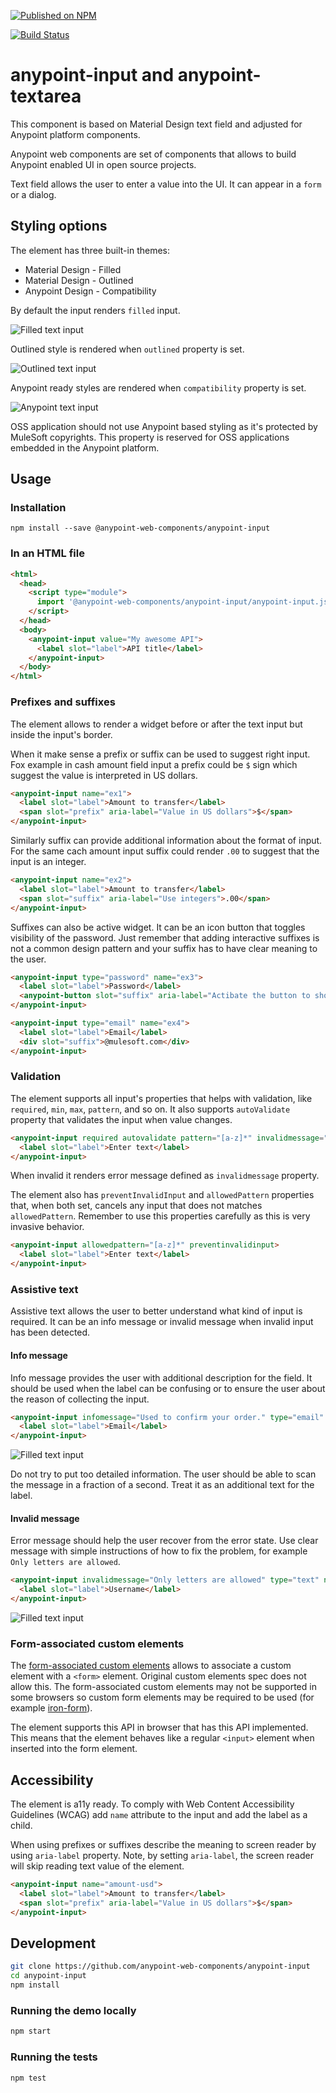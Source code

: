 [![Published on NPM](https://img.shields.io/npm/v/@anypoint-web-components/anypoint-input.svg)](https://www.npmjs.com/package/@anypoint-web-components/anypoint-input)

[![Build Status](https://travis-ci.org/anypoint-web-components/anypoint-input.svg?branch=stage)](https://travis-ci.org/anypoint-web-components/anypoint-input)

# anypoint-input and anypoint-textarea


This component is based on Material Design text field and adjusted for Anypoint platform components.

Anypoint web components are set of components that allows to build Anypoint enabled UI in open source projects.

Text field allows the user to enter a value into the UI. It can appear in a `form` or a dialog.

## Styling options

The element has three built-in themes:
-   Material Design - Filled
-   Material Design - Outlined
-   Anypoint Design - Compatibility

By default the input renders `filled` input.

![Filled text input](demo/text-input-filled.png)

Outlined style is rendered when `outlined` property is set.

![Outlined text input](demo/text-input-outlined.png)

Anypoint ready styles are rendered when `compatibility` property is set.

![Anypoint text input](demo/text-input-compatibility.png)

OSS application should not use Anypoint based styling as it's protected by MuleSoft copyrights. This property is reserved for OSS applications embedded in the Anypoint platform.

## Usage

### Installation

```
npm install --save @anypoint-web-components/anypoint-input
```

### In an HTML file

```html
<html>
  <head>
    <script type="module">
      import '@anypoint-web-components/anypoint-input/anypoint-input.js';
    </script>
  </head>
  <body>
    <anypoint-input value="My awesome API">
      <label slot="label">API title</label>
    </anypoint-input>
  </body>
</html>
```

### Prefixes and suffixes

The element allows to render a widget before or after the text input but inside the input's border.

When it make sense a prefix or suffix can be used to suggest right input. Fox example in cash amount field input a prefix could be `$` sign which suggest the value is interpreted in US dollars.

```html
<anypoint-input name="ex1">
  <label slot="label">Amount to transfer</label>
  <span slot="prefix" aria-label="Value in US dollars">$</span>
</anypoint-input>
```

Similarly suffix can provide additional information about the format of input. For the same cach amount input suffix could render `.00` to suggest that the input is an integer.

```html
<anypoint-input name="ex2">
  <label slot="label">Amount to transfer</label>
  <span slot="suffix" aria-label="Use integers">.00</span>
</anypoint-input>
```

Suffixes can also be active widget. It can be an icon button that toggles visibility of the password. Just remember that adding interactive suffixes is not a common design pattern and your suffix has to have clear meaning to the user.

```html
<anypoint-input type="password" name="ex3">
  <label slot="label">Password</label>
  <anypoint-button slot="suffix" aria-label="Actibate the button to show the password" onclick="this.parentNode.type='text'">Show</anypoint-button>
</anypoint-input>
```

```html
<anypoint-input type="email" name="ex4">
  <label slot="label">Email</label>
  <div slot="suffix">@mulesoft.com</div>
</anypoint-input>
```

### Validation

The element supports all input's properties that helps with validation, like `required`, `min`, `max`, `pattern`, and so on. It also supports `autoValidate` property that validates the input when value changes.

```html
<anypoint-input required autovalidate pattern="[a-z]*" invalidmessage="Only letters allowed">
  <label slot="label">Enter text</label>
</anypoint-input>
```

When invalid it renders error message defined as `invalidmessage` property.

The element also has `preventInvalidInput` and `allowedPattern` properties that, when both set, cancels any input that does not matches `allowedPattern`.
Remember to use this properties carefully as this is very invasive behavior.

```html
<anypoint-input allowedpattern="[a-z]*" preventinvalidinput>
  <label slot="label">Enter text</label>
</anypoint-input>
```

### Assistive text

Assistive text allows the user to better understand what kind of input is required. It can be an info message or invalid message when invalid
input has been detected.

#### Info message

Info message provides the user with additional description for the field. It should be used when the label can be confusing or to ensure the user about the reason of collecting the input.

```html
<anypoint-input infomessage="Used to confirm your order." type="email" name="ex5">
  <label slot="label">Email</label>
</anypoint-input>
```

![Filled text input](demo/info-text.png)

Do not try to put too detailed information. The user should be able to scan the message in a fraction of a second. Treat it as an additional text for the label.

#### Invalid message

Error message should help the user recover from the error state. Use clear message with simple instructions of how to fix the problem, for example `Only letters are allowed`.

```html
<anypoint-input invalidmessage="Only letters are allowed" type="text" name="ex6" invalid>
  <label slot="label">Username</label>
</anypoint-input>
```

![Filled text input](demo/invalid-text.png)

### Form-associated custom elements

The [form-associated custom elements](https://docs.google.com/document/d/1JO8puctCSpW-ZYGU8lF-h4FWRIDQNDVexzHoOQ2iQmY/edit?pli=1#) allows to associate a custom element with a `<form>` element. Original custom elements spec does not allow this.
The form-associated custom elements may not be supported in some browsers so custom form elements may be required to be used (for example [iron-form](https://www.webcomponents.org/element/@polymer/iron-form)).

The element supports this API in browser that has this API implemented. This means that the element behaves like a regular `<input>` element when inserted into the form element.

## Accessibility

The element is a11y ready.
To comply with Web Content Accessibility Guidelines (WCAG) add `name` attribute to the input and add the label as a child.

When using prefixes or suffixes describe the meaning to screen reader by using `aria-label` property. Note, by setting `aria-label`, the screen reader will skip reading text value of the element.

```html
<anypoint-input name="amount-usd">
  <label slot="label">Amount to transfer</label>
  <span slot="prefix" aria-label="Value in US dollars">$</span>
</anypoint-input>
```

## Development

```sh
git clone https://github.com/anypoint-web-components/anypoint-input
cd anypoint-input
npm install
```

### Running the demo locally

```sh
npm start
```

### Running the tests

```sh
npm test
```
